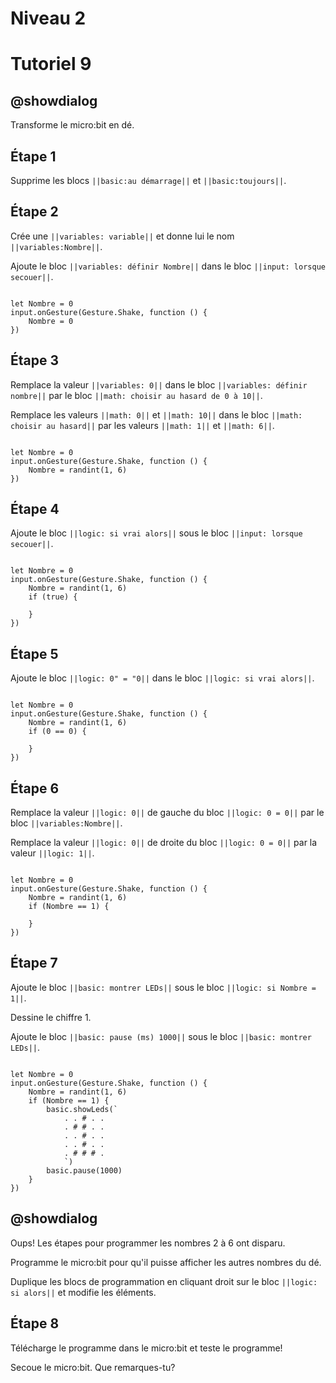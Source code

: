 # Niveau 2

# Tutoriel 9

## @showdialog

Transforme le micro:bit en dé.

## Étape 1

Supprime les blocs ``||basic:au démarrage||`` et ``||basic:toujours||``.

## Étape 2

Crée une ``||variables: variable||`` et donne lui le nom ``||variables:Nombre||``.

Ajoute le bloc ``||variables: définir Nombre||`` dans le bloc ``||input: lorsque secouer||``.

```blocks

let Nombre = 0
input.onGesture(Gesture.Shake, function () {
    Nombre = 0
})

```

## Étape 3

Remplace la valeur ``||variables: 0||`` dans le bloc ``||variables: définir nombre||`` par le bloc ``||math: choisir au hasard de 0 à 10||``.

Remplace les valeurs ``||math: 0||`` et ``||math: 10||`` dans le bloc ``||math: choisir au hasard||`` par les valeurs ``||math: 1||`` et ``||math: 6||``.

```blocks

let Nombre = 0
input.onGesture(Gesture.Shake, function () {
    Nombre = randint(1, 6)
})

```

## Étape 4

Ajoute le bloc ``||logic: si vrai alors||`` sous le bloc ``||input: lorsque secouer||``.

```blocks

let Nombre = 0
input.onGesture(Gesture.Shake, function () {
    Nombre = randint(1, 6)
    if (true) {
        
    }
})

```

## Étape 5

Ajoute le bloc ``||logic: 0" = "0||`` dans le bloc ``||logic: si vrai alors||``.

```blocks

let Nombre = 0
input.onGesture(Gesture.Shake, function () {
    Nombre = randint(1, 6)
    if (0 == 0) {
        
    }
})

```

## Étape 6

Remplace la valeur ``||logic: 0||`` de gauche du bloc ``||logic: 0 = 0||`` par le bloc ``||variables:Nombre||``.

Remplace la valeur ``||logic: 0||`` de droite du bloc ``||logic: 0 = 0||`` par la valeur ``||logic: 1||``.

```blocks

let Nombre = 0
input.onGesture(Gesture.Shake, function () {
    Nombre = randint(1, 6)
    if (Nombre == 1) {
        
    }
})

```

## Étape 7

Ajoute le bloc ``||basic: montrer LEDs||`` sous le bloc ``||logic: si Nombre = 1||``.

Dessine le chiffre 1.

Ajoute le bloc ``||basic: pause (ms) 1000||`` sous le bloc ``||basic: montrer LEDs||``.

```blocks

let Nombre = 0
input.onGesture(Gesture.Shake, function () {
    Nombre = randint(1, 6)
    if (Nombre == 1) {
        basic.showLeds(`
            . . # . .
            . # # . .
            . . # . .
            . . # . .
            . # # # .
            `)
        basic.pause(1000)
    }
})

```

## @showdialog

Oups! Les étapes pour programmer les nombres 2 à 6 ont disparu.

Programme le micro:bit pour qu'il puisse afficher les autres nombres du dé.

Duplique les blocs de programmation en cliquant droit sur le bloc ``||logic: si alors||`` et modifie les éléments.

## Étape 8

Télécharge le programme dans le micro:bit et teste le programme!

Secoue le micro:bit. Que remarques-tu?


